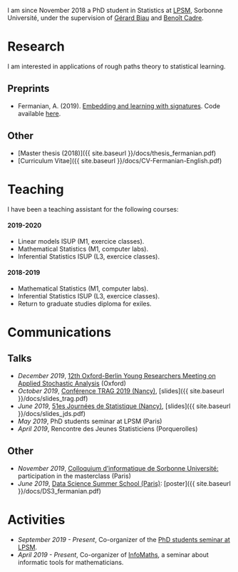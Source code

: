 
I am since November 2018 a PhD student in Statistics at [LPSM](http://www.lpsm.paris/), Sorbonne Université, under the supervision of [Gérard Biau](http://www.lsta.upmc.fr/biau.html) and [Benoît Cadre](https://w3.ens-rennes.fr/math/people/benoit.cadre/).

# Research 

I am interested in applications of rough paths theory to statistical learning. 

## Preprints

* Fermanian, A. (2019). [Embedding and learning with signatures](https://arxiv.org/pdf/1911.13211.pdf). Code available [here](https://github.com/afermanian/embedding_with_signatures).

## Other

* [Master thesis (2018)]({{ site.baseurl }}/docs/thesis_fermanian.pdf)
* [Curriculum Vitae]({{ site.baseurl }}/docs/CV-Fermanian-English.pdf)

# Teaching

I have been a teaching assistant for the following courses:

#### 2019-2020
* Linear models ISUP (M1, exercice classes).
* Mathematical Statistics (M1, computer labs).
* Inferential Statistics ISUP (L3, exercice classes).

#### 2018-2019

* Mathematical Statistics (M1, computer labs).
* Inferential Statistics ISUP (L3, exercice classes).
* Return to graduate studies diploma for exiles.

# Communications

## Talks

* *December 2019*, [12th Oxford-Berlin Young Researchers Meeting on Applied Stochastic Analysis](https://www.maths.ox.ac.uk/events/conferences/12th-oxford-berlin-conference) (Oxford)
* *October 2019*, [Conférence TRAG 2019 (Nancy)](https://trag2019.event.univ-lorraine.fr/), [slides]({{ site.baseurl }}/docs/slides_trag.pdf)
* *June 2019*, [51es Journées de Statistique (Nancy)](http://jds2019.sfds.asso.fr/), [slides]({{ site.baseurl }}/docs/slides_jds.pdf)
* *May 2019*, PhD students seminar at LPSM (Paris)
* *April 2019*, Rencontre des Jeunes Statisticiens (Porquerolles)

## Other

* *November 2019*, [Colloquium d’informatique de Sorbonne Université:](https://www.lip6.fr/colloquium/?guest=Chavier) participation in the masterclass (Paris)
* *June 2019*, [Data Science Summer School (Paris)](https://www.ds3-datascience-polytechnique.fr/): [poster]({{ site.baseurl }}/docs/DS3_fermanian.pdf)

# Activities

* *September 2019 - Present*, Co-organizer of the [PhD students seminar at LPSM](http://www.lpsm.paris/agenda/seminaires-gdt/gtt/).
* *April 2019 - Present*, Co-organizer of [InfoMaths](http://infomath.pages.math.cnrs.fr/), a seminar about informatic tools for mathematicians.




